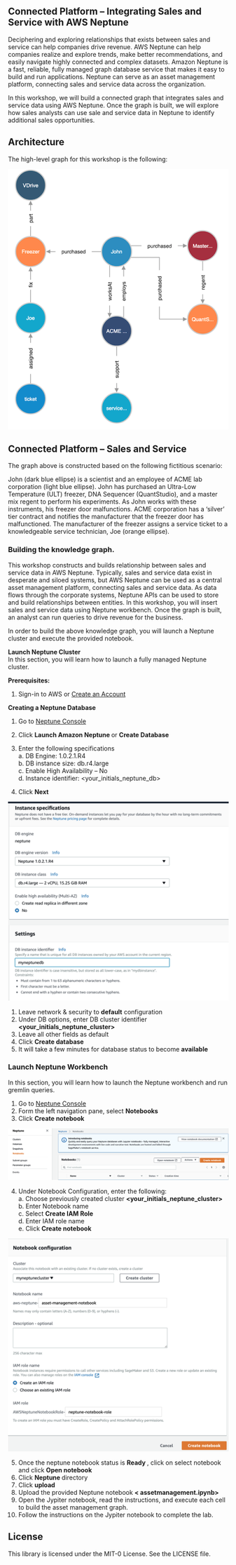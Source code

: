 ## Connected Platform – Integrating Sales and Service with AWS Neptune

Deciphering and exploring relationships that exists between sales and service can help companies drive revenue.   AWS Neptune can help companies realize and explore trends, make better recommendations, and easily navigate highly connected and complex datasets.  Amazon Neptune is a fast, reliable, fully managed graph database service that makes it easy to build and run applications.  Neptune can serve as an asset management platform, connecting sales and service data across the organization.

In this workshop, we will build a connected graph that integrates sales and service data using AWS Neptune.  Once the graph is built, we will explore how sales analysts can use sale and service data in Neptune to identify additional sales opportunities.

## Architecture

The high-level graph for this workshop is the following:

![Architecture](/images/architecture.jpg)

## Connected Platform – Sales and Service

The graph above is constructed based on the following fictitious scenario:

John (dark blue ellipse) is a scientist and an employee of ACME lab corporation (light blue ellipse).  John has purchased an Ultra-Low Temperature (ULT) freezer, DNA Sequencer (QuantStudio), and a master mix regent to perform his experiments.  As John works with these instruments, his freezer door malfunctions.  ACME corporation has a ‘silver’ tier contract and notifies the manufacturer that the freezer door has malfunctioned.  The manufacturer of the freezer assigns a service ticket to a knowledgeable service technician, Joe (orange ellipse).  


### Building the knowledge graph.
This workshop constructs and builds relationship between sales and service data in AWS Neptune.  Typically, sales and service data exist in desperate and siloed systems, but AWS Neptune can be used as a central asset management platform, connecting sales and service data. As data flows through the corporate systems, Neptune APIs can be used to store and build relationships between entities.  In this workshop, you will insert sales and service data using Neptune workbench. Once the graph is built, an analyst can run queries to drive revenue for the business. 

In order to build the above knowledge graph, you will launch a Neptune cluster and execute the provided notebook.

<b>Launch Neptune Cluster</b>
</br>
In this section, you will learn how to launch a fully managed Neptune cluster.

<b>Prerequisites:</b>
1.	Sign-in to AWS or [Create an Account](https://us-west-2.console.aws.amazon.com/)

<b>Creating a Neptune Database</b>
</br>
1.	Go to [Neptune Console](https://console.aws.amazon.com/neptune/home?)
2. Click <b>Launch Amazon Neptune </b> or <b>Create Database </b>
3.	Enter the following specifications </br>
  a.	DB Engine: 1.0.2.1.R4 </br>
  b.	DB instance size: db.r4.large </br>
  c.	Enable High Availability – No </br>
  d.	Instance identifier: <your_initials_neptune_db>

4. Click <b>Next</b>
 
![database specification](/images/create_instance.png)

1.	Leave network & security to <b>default</b> configuration
2.	Under DB options, enter DB cluster identifier <b> <your_initials_neptune_cluster> </b>
3.	Leave all other fields as default
4.	Click <b> Create database </b>
5. It will take a few minutes for database status to become <b>available </b>
  
### Launch Neptune Workbench
In this section, you will learn how to launch the Neptune workbench and run gremlin queries.

1.	Go to [Neptune Console](https://console.aws.amazon.com/neptune/home?)
2.	Form the left navigation pane, select <b>Notebooks</b>
3.	Click <b>Create notebook</b>

![Creating a notebook](/images/creating_notebook.png)

4.	Under Notebook Configuration, enter the following:</br>
a.	Choose previously created cluster <b> <your_initials_neptune_cluster> </b> </br>
b. Enter Notebook name <b> <asset-management-notebook> </b> </br>
c.	Select <b>Create IAM Role </b> </br>
d.	Enter IAM role name <b><your-initials-neptune-notebook-role> </b> </br>
e.	Click <b>Create notebook </b>

![notebook configuration](/images/notebook_configuration.png)

5.	Once the neptune notebook status is <b>Ready </b>, click on select notebook and click <b>Open notebook</b>
6.	Click <b>Neptune </b> directory
7.	Click <b>upload</b>
8.	Upload the provided Neptune notebook <b> < assetmanagement.ipynb> </b>
9.	Open the Jypiter notebook, read the instructions, and execute each cell to build the asset management graph.
10.	Follow the instructions on the Jypiter notebook to complete the lab.



## License

This library is licensed under the MIT-0 License. See the LICENSE file.

